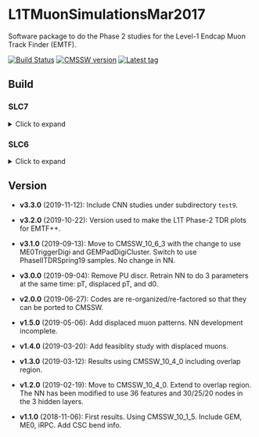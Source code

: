 # L1TMuonSimulationsMar2017

Software package to do the Phase 2 studies for the Level-1 Endcap Muon Track Finder (EMTF).

[![Build Status](https://travis-ci.org/jiafulow/L1TMuonSimulationsMar2017.svg)](https://travis-ci.org/jiafulow/L1TMuonSimulationsMar2017)
[![CMSSW version](https://img.shields.io/badge/cmssw-CMSSW__10__6__3-002963.svg)](https://github.com/cms-sw/cmssw)
[![Latest tag](https://img.shields.io/github/tag/jiafulow/L1TMuonSimulationsMar2017.svg)](https://github.com/jiafulow/L1TMuonSimulationsMar2017)

## Build

### SLC7

<details>
<summary>Click to expand</summary>

``` shell
export SCRAM_ARCH=slc7_amd64_gcc700
export VO_CMS_SW_DIR=/cvmfs/cms.cern.ch
source $VO_CMS_SW_DIR/cmsset_default.sh
scram p -n P2_CMSSW_10_6_3 CMSSW_10_6_3
cd P2_CMSSW_10_6_3/src
cmsenv

# Checkout the emulator in the 'phase2-develop' branch
git clone -b phase2-develop git@github.com:jiafulow/DataFormatsSep2016.git DataFormats
git clone -b phase2-develop git@github.com:jiafulow/L1TriggerSep2016.git L1Trigger
# Checkout this repository
git clone git@github.com:jiafulow/L1TMuonSimulationsMar2017 L1TMuonSimulations
# Compile
scram b -j 10
```
</details>

### SLC6

<details>
<summary>Click to expand</summary>

```shell
export SCRAM_ARCH=slc6_amd64_gcc700
export VO_CMS_SW_DIR=/cvmfs/cms.cern.ch
source $VO_CMS_SW_DIR/cmsset_default.sh
scram p -n P2_CMSSW_10_4_0 CMSSW_10_4_0
cd P2_CMSSW_10_4_0/src
cmsenv

# Checkout the emulator in the 'phase2-develop' branch
git clone -b phase2-develop git@github.com:jiafulow/DataFormatsSep2016.git DataFormats
git clone -b phase2-develop git@github.com:jiafulow/L1TriggerSep2016.git L1Trigger
# Checkout this repository
git clone git@github.com:jiafulow/L1TMuonSimulationsMar2017 L1TMuonSimulations
# Compile
scram b -j 10
```
</details>

<!--Please do not develop on the 'master' branch. The 'master' branch is frequently changed/rebased. Create a new branch and do any development there.-->

## Version

- **v3.3.0** (2019-11-12): Include CNN studies under subdirectory `test9`.

- **v3.2.0** (2019-10-22): Version used to make the L1T Phase-2 TDR plots for EMTF++.

- **v3.1.0** (2019-09-13): Move to CMSSW_10_6_3 with the change to use ME0TriggerDigi and GEMPadDigiCluster. Switch to use PhaseIITDRSpring19 samples. No change in NN.

- **v3.0.0** (2019-09-04): Remove PU discr. Retrain NN to do 3 parameters at the same time: pT, displaced pT, and d0.

- **v2.0.0** (2019-06-27): Codes are re-organized/re-factored so that they can be ported to CMSSW.

- **v1.5.0** (2019-05-06): Add displaced muon patterns. NN development incomplete.

- **v1.4.0** (2019-03-20): Add feasiblity study with displaced muons.

- **v1.3.0** (2019-03-12): Results using CMSSW_10_4_0 including overlap region.

- **v1.2.0** (2019-02-19): Move to CMSSW_10_4_0. Extend to overlap region. The NN has been modified to use 36 features and 30/25/20 nodes in the 3 hidden layers.

- **v1.1.0** (2018-11-06): First results. Using CMSSW_10_1_5. Include GEM, ME0, iRPC. Add CSC bend info.
